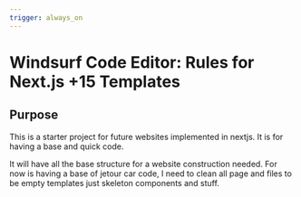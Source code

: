 ```yaml
---
trigger: always_on
---
```


# Windsurf Code Editor: Rules for Next.js +15 Templates

## Purpose
This is  a starter project for future websites implemented in nextjs. It is for having a base and quick code.

It will have all the base structure for a website construction needed. For now is having a base of jetour car code, I need to clean all page and files to be empty templates just skeleton components and stuff.